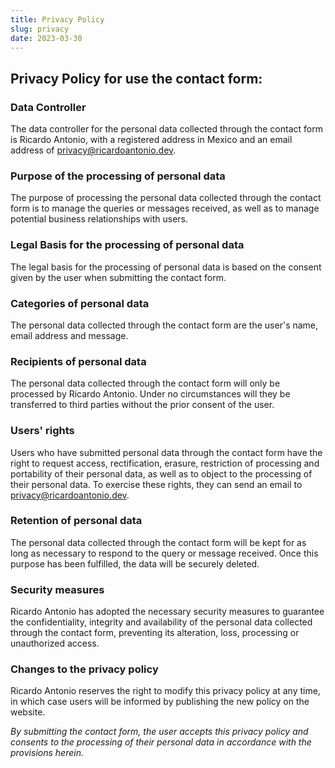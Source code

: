 ```yaml
---
title: Privacy Policy
slug: privacy
date: 2023-03-30
---
```


## Privacy Policy for use the contact form:

### Data Controller

The data controller for the personal data collected through the contact form is Ricardo Antonio, with a registered address in Mexico and an email address of privacy@ricardoantonio.dev.

### Purpose of the processing of personal data

The purpose of processing the personal data collected through the contact form is to manage the queries or messages received, as well as to manage potential business relationships with users.

### Legal Basis for the processing of personal data

The legal basis for the processing of personal data is based on the consent given by the user when submitting the contact form.

### Categories of personal data

The personal data collected through the contact form are the user's name, email address and message.

### Recipients of personal data

The personal data collected through the contact form will only be processed by Ricardo Antonio. Under no circumstances will they be transferred to third parties without the prior consent of the user.

### Users' rights

Users who have submitted personal data through the contact form have the right to request access, rectification, erasure, restriction of processing and portability of their personal data, as well as to object to the processing of their personal data. To exercise these rights, they can send an email to privacy@ricardoantonio.dev.

### Retention of personal data

The personal data collected through the contact form will be kept for as long as necessary to respond to the query or message received. Once this purpose has been fulfilled, the data will be securely deleted.

### Security measures

Ricardo Antonio has adopted the necessary security measures to guarantee the confidentiality, integrity and availability of the personal data collected through the contact form, preventing its alteration, loss, processing or unauthorized access.

### Changes to the privacy policy

Ricardo Antonio reserves the right to modify this privacy policy at any time, in which case users will be informed by publishing the new policy on the website.

_By submitting the contact form, the user accepts this privacy policy and consents to the processing of their personal data in accordance with the provisions herein._
